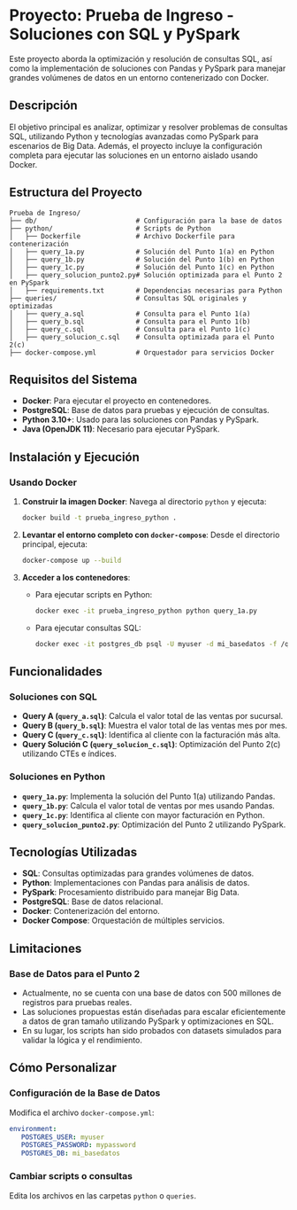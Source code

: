 
# Proyecto: Prueba de Ingreso - Soluciones con SQL y PySpark

Este proyecto aborda la optimización y resolución de consultas SQL, así como la implementación de soluciones con Pandas y PySpark para manejar grandes volúmenes de datos en un entorno contenerizado con Docker.

## Descripción

El objetivo principal es analizar, optimizar y resolver problemas de consultas SQL, utilizando Python y tecnologías avanzadas como PySpark para escenarios de Big Data. Además, el proyecto incluye la configuración completa para ejecutar las soluciones en un entorno aislado usando Docker.

## Estructura del Proyecto

```plaintext
Prueba de Ingreso/
├── db/                         # Configuración para la base de datos
├── python/                     # Scripts de Python
│   ├── Dockerfile              # Archivo Dockerfile para contenerización
│   ├── query_1a.py             # Solución del Punto 1(a) en Python
│   ├── query_1b.py             # Solución del Punto 1(b) en Python
│   ├── query_1c.py             # Solución del Punto 1(c) en Python
│   ├── query_solucion_punto2.py# Solución optimizada para el Punto 2 en PySpark
│   ├── requirements.txt        # Dependencias necesarias para Python
├── queries/                    # Consultas SQL originales y optimizadas
│   ├── query_a.sql             # Consulta para el Punto 1(a)
│   ├── query_b.sql             # Consulta para el Punto 1(b)
│   ├── query_c.sql             # Consulta para el Punto 1(c)
│   ├── query_solucion_c.sql    # Consulta optimizada para el Punto 2(c)
├── docker-compose.yml          # Orquestador para servicios Docker
```

## Requisitos del Sistema

- **Docker**: Para ejecutar el proyecto en contenedores.
- **PostgreSQL**: Base de datos para pruebas y ejecución de consultas.
- **Python 3.10+**: Usado para las soluciones con Pandas y PySpark.
- **Java (OpenJDK 11)**: Necesario para ejecutar PySpark.

## Instalación y Ejecución

### Usando Docker

1. **Construir la imagen Docker**:
   Navega al directorio `python` y ejecuta:
   ```bash
   docker build -t prueba_ingreso_python .
   ```

2. **Levantar el entorno completo con `docker-compose`**:
   Desde el directorio principal, ejecuta:
   ```bash
   docker-compose up --build
   ```

3. **Acceder a los contenedores**:
   - Para ejecutar scripts en Python:
     ```bash
     docker exec -it prueba_ingreso_python python query_1a.py
     ```
   - Para ejecutar consultas SQL:
     ```bash
     docker exec -it postgres_db psql -U myuser -d mi_basedatos -f /queries/query_a.sql
     ```

## Funcionalidades

### Soluciones con SQL

- **Query A (`query_a.sql`)**: Calcula el valor total de las ventas por sucursal.
- **Query B (`query_b.sql`)**: Muestra el valor total de las ventas mes por mes.
- **Query C (`query_c.sql`)**: Identifica al cliente con la facturación más alta.
- **Query Solución C (`query_solucion_c.sql`)**: Optimización del Punto 2(c) utilizando CTEs e índices.

### Soluciones en Python

- **`query_1a.py`**: Implementa la solución del Punto 1(a) utilizando Pandas.
- **`query_1b.py`**: Calcula el valor total de ventas por mes usando Pandas.
- **`query_1c.py`**: Identifica al cliente con mayor facturación en Python.
- **`query_solucion_punto2.py`**: Optimización del Punto 2 utilizando PySpark.

## Tecnologías Utilizadas

- **SQL**: Consultas optimizadas para grandes volúmenes de datos.
- **Python**: Implementaciones con Pandas para análisis de datos.
- **PySpark**: Procesamiento distribuido para manejar Big Data.
- **PostgreSQL**: Base de datos relacional.
- **Docker**: Contenerización del entorno.
- **Docker Compose**: Orquestación de múltiples servicios.

## Limitaciones

### Base de Datos para el Punto 2

- Actualmente, no se cuenta con una base de datos con 500 millones de registros para pruebas reales.
- Las soluciones propuestas están diseñadas para escalar eficientemente a datos de gran tamaño utilizando PySpark y optimizaciones en SQL.
- En su lugar, los scripts han sido probados con datasets simulados para validar la lógica y el rendimiento.

## Cómo Personalizar

### Configuración de la Base de Datos

Modifica el archivo `docker-compose.yml`:
```yaml
environment:
   POSTGRES_USER: myuser
   POSTGRES_PASSWORD: mypassword
   POSTGRES_DB: mi_basedatos
```

### Cambiar scripts o consultas

Edita los archivos en las carpetas `python` o `queries`.
